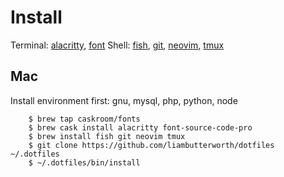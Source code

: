 # Install

Terminal: [alacritty](https://github.com/jwilm/alacritty), [font](https://github.com/adobe-fonts/source-code-pro)
Shell: [fish](https://github.com/fish-shell/fish-shell), [git](https://github.com/git/git), [neovim](https://github.com/neovim/neovim), [tmux](https://github.com/tmux/tmux)

## Mac

Install environment first: gnu, mysql, php, python, node

```
    $ brew tap caskroom/fonts
    $ brew cask install alacritty font-source-code-pro
    $ brew install fish git neovim tmux
    $ git clone https://github.com/liambutterworth/dotfiles ~/.dotfiles
    $ ~/.dotfiles/bin/install
```
